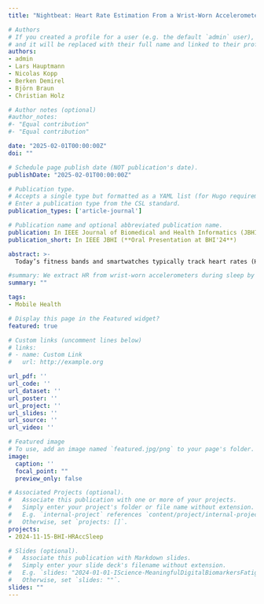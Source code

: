 ```yaml
---
title: "Nightbeat: Heart Rate Estimation From a Wrist-Worn Accelerometer During Sleep"

# Authors
# If you created a profile for a user (e.g. the default `admin` user), write the username (folder name) here 
# and it will be replaced with their full name and linked to their profile.
authors:
- admin
- Lars Hauptmann
- Nicolas Kopp
- Berken Demirel
- Björn Braun
- Christian Holz

# Author notes (optional)
#author_notes:
#- "Equal contribution"
#- "Equal contribution"

date: "2025-02-01T00:00:00Z"
doi: ""

# Schedule page publish date (NOT publication's date).
publishDate: "2025-02-01T00:00:00Z"

# Publication type.
# Accepts a single type but formatted as a YAML list (for Hugo requirements).
# Enter a publication type from the CSL standard.
publication_types: ['article-journal']

# Publication name and optional abbreviated publication name.
publication: In IEEE Journal of Biomedical and Health Informatics (JBHI)
publication_short: In IEEE JBHI (**Oral Presentation at BHI'24**)

abstract: >-
  Today’s fitness bands and smartwatches typically track heart rates (HR) using optical sensors. Large behavioral studies such as the UK Biobank use activity trackers without such optical sensors and thus lack HR data, which could reveal valuable health trends for the wider population. In this paper, we present the first dataset of wrist-worn accelerometer recordings and electrocardiogram references in uncontrolled at-home settings to investigate the recent promise of IMU-only HR estimation via ballistocardiograms. Our recordings are from 42 patients during the night, totaling 310 hours. We also introduce a frequency-based method to extract HR via curve tracing from IMU recordings while rejecting motion artifacts. Using our dataset, we analyze existing baselines and show that our method achieves a mean absolute error of 0.88 bpm—76% better than previous approaches. Our results validate the potential of IMU-only HR estimation as a key indicator of cardiac activity in existing longitudinal studies to discover novel health insights. Our dataset, Nightbeat-DB, and our source code are available on GitHub: https://github.com/eth-siplab/Nightbeat.

#summary: We extract HR from wrist-worn accelerometers during sleep by tracing HR curves in the frequncy domain. Our approach further includes motion artifact removal and simple post-processing to bring down the MAE to 0.88 BPM averaged across participants of our novel dataset.
summary: ""

tags:
- Mobile Health

# Display this page in the Featured widget?
featured: true

# Custom links (uncomment lines below)
# links:
# - name: Custom Link
#   url: http://example.org

url_pdf: ''
url_code: ''
url_dataset: ''
url_poster: ''
url_project: ''
url_slides: ''
url_source: ''
url_video: ''

# Featured image
# To use, add an image named `featured.jpg/png` to your page's folder. 
image:
  caption: ''
  focal_point: ""
  preview_only: false

# Associated Projects (optional).
#   Associate this publication with one or more of your projects.
#   Simply enter your project's folder or file name without extension.
#   E.g. `internal-project` references `content/project/internal-project/index.md`.
#   Otherwise, set `projects: []`.
projects:
- 2024-11-15-BHI-HRAccSleep

# Slides (optional).
#   Associate this publication with Markdown slides.
#   Simply enter your slide deck's filename without extension.
#   E.g. `slides: "2024-01-01-IScience-MeaningfulDigitalBiomarkersFatigue"` references `content/slides/2024-01-01-IScience-MeaningfulDigitalBiomarkersFatigue/index.md`.
#   Otherwise, set `slides: ""`.
slides: ""
---
```

